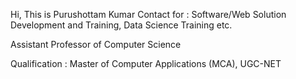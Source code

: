 Hi, This is Purushottam Kumar
Contact for : Software/Web Solution Development and Training, Data Science Training etc.

Assistant Professor of Computer Science

Qualification : Master of Computer Applications (MCA), UGC-NET
